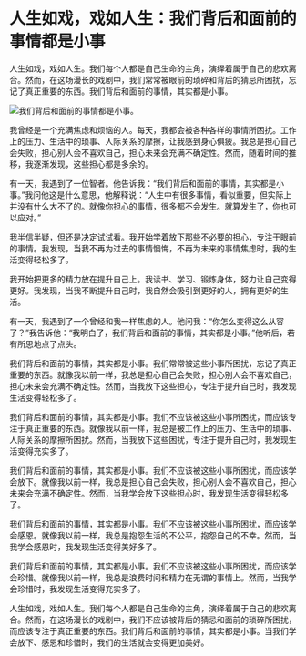 # 人生如戏，戏如人生：我们背后和面前的事情都是小事

人生如戏，戏如人生。我们每个人都是自己生命的主角，演绎着属于自己的悲欢离合。然而，在这场漫长的戏剧中，我们常常被眼前的琐碎和背后的猜忌所困扰，忘记了真正重要的东西。我们背后和面前的事情，其实都是小事。

![我们背后和面前的事情都是小事。](/images/51005c63e8dc444bba2cb94dcb2f871a.jpg)


我曾经是一个充满焦虑和烦恼的人。每天，我都会被各种各样的事情所困扰。工作上的压力、生活中的琐事、人际关系的摩擦，让我感到身心俱疲。我总是担心自己会失败，担心别人会不喜欢自己，担心未来会充满不确定性。然而，随着时间的推移，我逐渐发现，这些担心都是多余的。

有一天，我遇到了一位智者。他告诉我：“我们背后和面前的事情，其实都是小事。”我问他这是什么意思，他解释说：“人生中有很多事情，看似重要，但实际上并没有什么大不了的。就像你担心的事情，很多都不会发生。就算发生了，你也可以应对。”

我半信半疑，但还是决定试试看。我开始学着放下那些不必要的担心，专注于眼前的事情。我发现，当我不再为过去的事情懊悔，不再为未来的事情焦虑时，我的生活变得轻松多了。

我开始把更多的精力放在提升自己上。我读书、学习、锻炼身体，努力让自己变得更好。我发现，当我不断提升自己时，我自然会吸引到更好的人，拥有更好的生活。

有一天，我遇到了一个曾经和我一样焦虑的人。他问我：“你怎么变得这么从容了？”我告诉他：“我明白了，我们背后和面前的事情，其实都是小事。”他听后，若有所思地点了点头。

我们背后和面前的事情，其实都是小事。我们常常被这些小事所困扰，忘记了真正重要的东西。就像我以前一样，我总是担心自己会失败，担心别人会不喜欢自己，担心未来会充满不确定性。然而，当我放下这些担心，专注于提升自己时，我发现生活变得轻松多了。

我们背后和面前的事情，其实都是小事。我们不应该被这些小事所困扰，而应该专注于真正重要的东西。就像我以前一样，我总是被工作上的压力、生活中的琐事、人际关系的摩擦所困扰。然而，当我放下这些困扰，专注于提升自己时，我发现生活变得充实多了。

我们背后和面前的事情，其实都是小事。我们不应该被这些小事所困扰，而应该学会放下。就像我以前一样，我总是担心自己会失败，担心别人会不喜欢自己，担心未来会充满不确定性。然而，当我学会放下这些担心时，我发现生活变得轻松多了。

我们背后和面前的事情，其实都是小事。我们不应该被这些小事所困扰，而应该学会感恩。就像我以前一样，我总是抱怨生活的不公平，抱怨自己的不幸。然而，当我学会感恩时，我发现生活变得美好多了。

我们背后和面前的事情，其实都是小事。我们不应该被这些小事所困扰，而应该学会珍惜。就像我以前一样，我总是浪费时间和精力在无谓的事情上。然而，当我学会珍惜时，我发现生活变得充实多了。

人生如戏，戏如人生。我们每个人都是自己生命的主角，演绎着属于自己的悲欢离合。然而，在这场漫长的戏剧中，我们不应该被背后的猜忌和面前的琐碎所困扰，而应该专注于真正重要的东西。我们背后和面前的事情，其实都是小事。当我们学会放下、感恩和珍惜时，我们的生活就会变得更加美好。